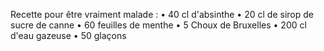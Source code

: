 Recette pour être vraiment malade : 
• 40 cl d'absinthe
• 20 cl de sirop de sucre de canne
• 60 feuilles de menthe
• 5 Choux de Bruxelles
• 200 cl d'eau gazeuse
• 50 glaçons